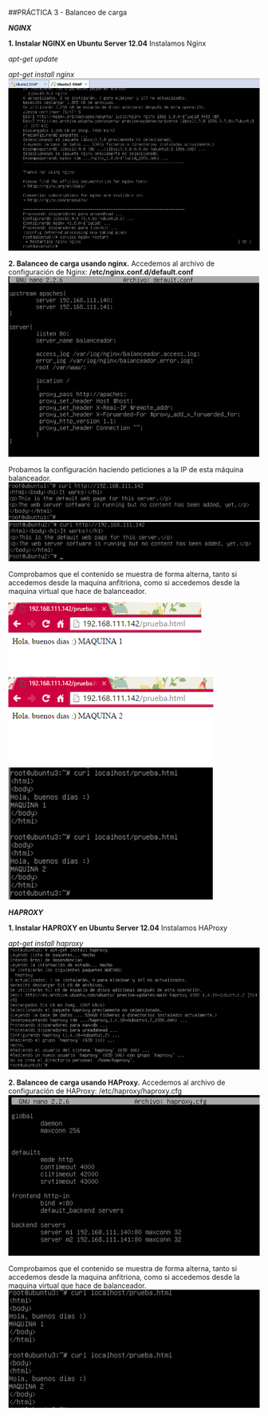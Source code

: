 ﻿##PRÁCTICA 3 - Balanceo de carga

***NGINX***

**1. Instalar NGINX en Ubuntu Server 12.04**
Instalamos Nginx

*apt-get update*

*apt-get install nginx*
![img](https://github.com/MariaMma6/SWAP/blob/master/imagenes/imgP3/1.PNG  "Gninx instalado")

**2. Balanceo de carga usando nginx.**
Accedemos al archivo de configuración de Nginx:   **/etc/nginx.conf.d/default.conf**
![img](https://github.com/MariaMma6/SWAP/blob/master/imagenes/imgP3/2.PNG  "Archivo de configuración de Nginx")

Probamos la configuración haciendo peticiones a la IP de esta máquina balanceador.
![img](https://github.com/MariaMma6/SWAP/blob/master/imagenes/imgP3/3.PNG  "petición 1 al balanceador")
![img](https://github.com/MariaMma6/SWAP/blob/master/imagenes/imgP3/4.PNG  "petición 2 al balanceador")

Comprobamos que el contenido se muestra de forma alterna, tanto si accedemos desde la maquina anfitriona, como si 
accedemos desde la maquina virtual que hace de balanceador.

![img](https://github.com/MariaMma6/SWAP/blob/master/imagenes/imgP3/5.PNG  " ")
![img](https://github.com/MariaMma6/SWAP/blob/master/imagenes/imgP3/6.PNG  " ")
![img](https://github.com/MariaMma6/SWAP/blob/master/imagenes/imgP3/7.PNG  " ")

***HAPROXY***

**1. Instalar HAPROXY en Ubuntu Server 12.04**
Instalamos HAProxy

*apt-get install haproxy*
![img](https://github.com/MariaMma6/SWAP/blob/master/imagenes/imgP3/8.PNG  "HAProxy instalado")

**2. Balanceo de carga usando HAProxy.**
Accedemos al archivo de configuración de HAProxy: /etc/haproxy/haproxy.cfg
![img](https://github.com/MariaMma6/SWAP/blob/master/imagenes/imgP3/9.PNG  "Archivo de configuración de HAProxy")

Comprobamos que el contenido se muestra de forma alterna, tanto si accedemos desde la maquina anfitriona, como si 
accedemos desde la maquina virtual que hace de balanceador.
![img](https://github.com/MariaMma6/SWAP/blob/master/imagenes/imgP3/10.PNG  " ")
